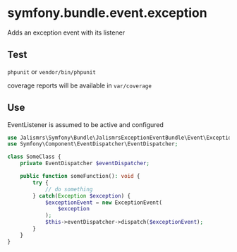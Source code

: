 # symfony.bundle.event.exception

Adds an exception event with its listener

## Test

`phpunit` or `vendor/bin/phpunit`

coverage reports will be available in `var/coverage`

## Use
EventListener is assumed to be active and configured
```php
use Jalismrs\Symfony\Bundle\JalismrsExceptionEventBundle\Event\ExceptionEvent;
use Symfony\Component\EventDispatcher\EventDispatcher;

class SomeClass {
    private EventDispatcher $eventDispatcher;

    public function someFunction(): void {
        try {
            // do something
        } catch(Exception $exception) {
            $exceptionEvent = new ExceptionEvent(
                $exception
            );
            $this->eventDispatcher->dispatch($exceptionEvent);
        }
    }
}
```
